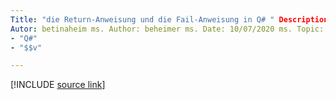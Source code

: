 ```yaml
---
Title: "die Return-Anweisung und die Fail-Anweisung in Q# " Description: erfahren Sie, wie Sie die Anweisungen "Return" und "Fail" in verwenden Q# , um eine Unterroutine oder ein Programm zu beenden.
Autor: betinaheim ms. Author: beheimer ms. Date: 10/07/2020 ms. Topic: Referenz-UID: Microsoft. Quantum. qsharp. returnsandbeendigung NO-LOC:
- "Q#"
- "$$v"

---
```


<!---
# Returns and termination in Q#
-->

[!INCLUDE [source link](~/includes/qsharp-language/Specifications/Language/2_Statements/ReturnsAndTermination.md)]

